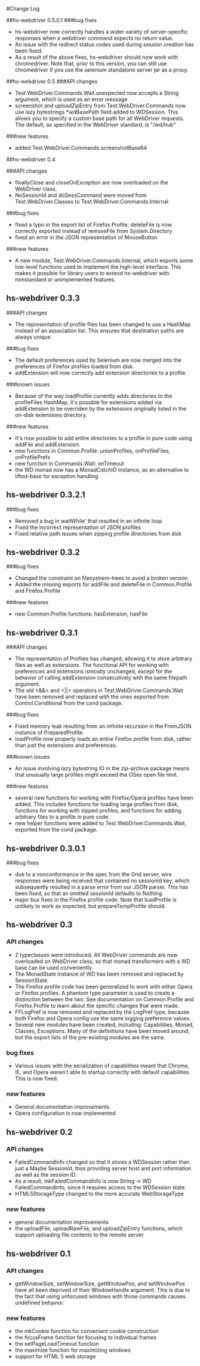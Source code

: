 #Change Log

##hs-webdriver 0.5.0.1
###bug fixes
* hs-webdriver now correctly handles a wider variety of server-specific responses when a webdriver command expects no return value.
* An issue with the redirect status codes used during session creation has been fixed.
* As a result of the above fixes, hs-webdriver should now work with chromedriver. Note that, prior to this version, you can still use chromedriver if you use the selenium standalone server jar as a proxy.

##hs-webdriver 0.5
###API changes
* Test.WebDriver.Commands.Wait.unexpected now accepts a String argument, which is used as an error message
* screenshot and uploadZipEntry from Test.WebDriver.Commands now use lazy bytestrings
*wdBasePath field added to WDSession. This allows you to specify a custom base path for all WebDriver requests. The default, as specified in the WebDriver standard, is "/wd/hub"

###new features
* added Test.WebDriver.Commands.screenshotBase64

##hs-webdriver 0.4

###API changes
* finallyClose and closeOnException are now overloaded on the WebDriver class.
* NoSessionId and doSessCommand were moved from Test.WebDriver.Classes to Test.WebDriver.Commands.Internal

###bug fixes
* fixed a typo in the export list of Firefox.Profile; deleteFile is now correctly exported instead of removeFile from System.Directory 
* fixed an error in the JSON representation of MouseButton

###new features
* A new module, Test.WebDriver.Commands.Internal, which exports some low-level functions used to implement the high-level interface. This makes it possible for library users to extend hs-webdriver with nonstandard or unimplemented features.

## hs-webdriver 0.3.3

###API changes
* The representation of profile files has been changed to use a HashMap instead of an association list. This ensures that destination paths are always unique.

###bug fixes
* The default preferences used by Selenium are now merged into the preferences of Firefox profiles loaded from disk.
* addExtension will now correctly add extension directories to a profile.

###known issues
* Because of the way loadProfile currently adds directories to the profileFiles HashMap, it's possible for extensions added via addExtension to be overriden by the extensions originally listed in the on-disk extensions directory.

###new features 
* It's now possible to add entire directories to a profile in pure code using addFile and addExtension.
* new functions in Common.Profile: unionProfiles, onProfileFiles, onProfilePrefs
* new function in Commands.Wait: onTimeout
* the WD monad now has a MonadCatchIO instance, as an alternative to lifted-base for exception handling


## hs-webdriver 0.3.2.1

###bug fixes
* Removed a bug in waitWhile' that resulted in an infinite loop
* Fixed the incorrect representation of JSON profiles
* Fixed relative path issues when zipping profile directories from disk

## hs-webdriver 0.3.2

###bug fixes
* Changed the constraint on filesystrem-trees to avoid a broken version
* Added the missing exports for addFile and deleteFile in Common.Profile and Firefox.Profile

###new features
* new Common.Profile functions: hasExtension, hasFile

## hs-webdriver 0.3.1 

###API changes
* The representation of Profiles has changed, allowing it to store arbitrary files as well as extensions. The functional API for working with preferences and extensions ismostly unchanged, except for the behavior of calling addExtension consecutively with the same filepath argument.
* The old <&&> and <||> operators in Test.WebDriver.Commands.Wait have been removed and replaced with the ones exported from Control.Conditional from the cond package.

###bug fixes
* Fixed memory leak resulting from an infinite recursion in the FromJSON instance of PreparedProfile.
* loadProfile now properly loads an entire Firefox profile from disk, rather than just the extensions and preferences.

###known issues
* An issue involving lazy bytestring IO in the zip-archive package means that unusually large profiles might exceed the OSes open file limit.

###new features
* several new functions for working with Firefox/Opera profiles have been added. This includes functions for loading large profiles from disk, functions for working with zipped profiles, and functions for adding arbitrary files to a profile in pure code. 
* new helper functions were added to Test.WebDriver.Commands.Wait, exported from the cond package.

## hs-webdriver 0.3.0.1

###bug fixes
* due to a nonconformance in the spec from the Grid server, wire responses were being received that contained no sessionId key, which subsequently resulted in a parse error from our JSON parser. This has been fixed, so that an omitted sessionId defaults to Nothing.
* major bux fixes in the Firefox profile code. Note that loadProfile is unlikely
to work as expected, but prepareTempProfile should.

## hs-webdriver 0.3 

### API changes
* 2 typeclasses were introduced. All WebDriver commands are now overloaded on WebDriver class, so that monad transformers with a WD base can be used conveniently.
* The MonadState instance of WD has been removed and replaced by SessionState.
* The Firefox profile code has been generalized to work with either Opera or Firefox profiles. A phantom type parameter is used to create a distinction between the two. See documentation on Common.Profile and Firefox.Profile to learn about the specific changes that were made.
* FFLogPref is now removed and replaced by the LogPref type, because both Firefox and Opera config use the same logging preference values.
* Several new modules have been created, including: Capabilities, Monad, Classes, Exceptions. Many of the definitions have been moved around, but the export lists of the pre-existing modules are the same.

### bug fixes
* Various issues with the serialization of capabilities meant that Chrome, IE, and Opera weren't able to startup correctly with default capabilities. This is now fixed.

### new features
* General documentation improvements.
* Opera configuration is now implemented.

## hs-webdriver 0.2

### API changes
* FailedCommandInfo changed so that it stores a WDSession rather than just a Maybe SessionId, thus providing server host and port information as well as the session ID.
* As a result, mkFailedCommandInfo is now String -> WD FailedCommandInfo, since it requires access to the WDSession state.
* HTML5StorageType changed to the more accurate WebStorageType

### new features
* general documentation improvements
* the uploadFile, uploadRawFile, and uploadZipEntry functions, which support uploading file contents to the remote server

## hs-webdriver 0.1

### API changes
* getWindowSize, setWindowSize, getWindowPos, and setWindowPos have all been deprived of their WindowHandle argument. This is due to the fact that using unfocused windows with those commands causes undefined behavior. 

### new features
* the mkCookie function for convenient cookie construction
* the focusFrame function for focusing to individual frames
* the setPageLoadTimeout function
* the maximize function for maximizing windows
* support for HTML 5 web storage

